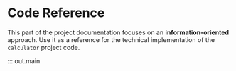 # Code Reference

This part of the project documentation focuses on
an **information-oriented** approach. Use it as a
reference for the technical implementation of the
`calculator` project code.

::: out.main